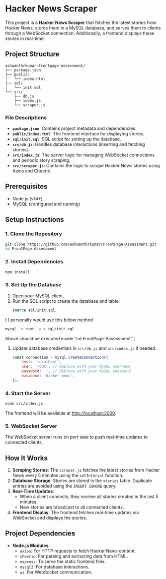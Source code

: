# Hacker News Scraper

This project is a **Hacker News Scraper** that fetches the latest stories from Hacker News, stores them in a MySQL database, and serves them to clients through a WebSocket connection. Additionally, a frontend displays these stories in real-time.

## Project Structure

```
ashwanthrkumar-frontpage-assessment/
├── package.json
├── public/
│   └── index.html
├── sql/
│   └── init.sql
└── src/
    ├── db.js
    ├── index.js
    └── scraper.js
```

### File Descriptions

- **`package.json`**: Contains project metadata and dependencies.
- **`public/index.html`**: The frontend interface for displaying stories.
- **`sql/init.sql`**: SQL script for setting up the database.
- **`src/db.js`**: Handles database interactions (inserting and fetching stories).
- **`src/index.js`**: The server logic for managing WebSocket connections and periodic story scraping.
- **`src/scraper.js`**: Contains the logic to scrape Hacker News stories using Axios and Cheerio.

## Prerequisites

- Node.js (v14+)
- MySQL (configured and running)

## Setup Instructions

### 1. Clone the Repository
```bash
git clone https://github.com/ashwanthrkumar/FrontPage-Assessment.git
cd FrontPage-Assessment
```

### 2. Install Dependencies
```bash
npm install
```

### 3. Set Up the Database
1. Open your MySQL client.
2. Run the SQL script to create the database and table:
   ```sql
   source sql/init.sql;
   ```
[ I personally would use this below method
```bash
mysql -u root -p < sql/init.sql
```
Above should be executed inside "cd FrontPage-Assessment" ]

3. Update database credentials in `src/db.js` and `src/index.js` if needed:
   ```javascript
   const connection = mysql.createConnection({
       host: 'localhost',
       user: 'root', // Replace with your MySQL username
       password: '', // Replace with your MySQL password
       database: 'hacker_news',
   });
   ```

### 4. Start the Server
```bash
node src/index.js
```
The frontend will be available at [http://localhost:3000](http://localhost:3000).

### 5. WebSocket Server
The WebSocket server runs on port `8080` to push real-time updates to connected clients.

## How It Works

1. **Scraping Stories**: The `scraper.js` fetches the latest stories from Hacker News every 5 minutes using the `setInterval` function.
2. **Database Storage**: Stories are stored in the `stories` table. Duplicate entries are avoided using the `INSERT IGNORE` query.
3. **Real-Time Updates**:
   - When a client connects, they receive all stories created in the last 5 minutes.
   - New stories are broadcast to all connected clients.
4. **Frontend Display**: The frontend fetches real-time updates via WebSocket and displays the stories.


## Project Dependencies

- **Node.js Modules**:
  - `axios`: For HTTP requests to fetch Hacker News content.
  - `cheerio`: For parsing and extracting data from HTML.
  - `express`: To serve the static frontend files.
  - `mysql2`: For database interactions.
  - `ws`: For WebSocket communication.



